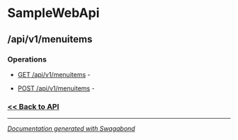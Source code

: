
# SampleWebApi

## /api/v1/menuitems

### Operations

* [GET /api/v1/menuitems](../operations/GetApiV1Menuitems.md) -  

* [POST /api/v1/menuitems](../operations/PostApiV1Menuitems.md) -  

 






### [<< Back to API](../SampleWebApi.Readme.md)

*** 

*[Documentation generated with Swagabond](https://github.com/jordanbleu/swagabond)*
